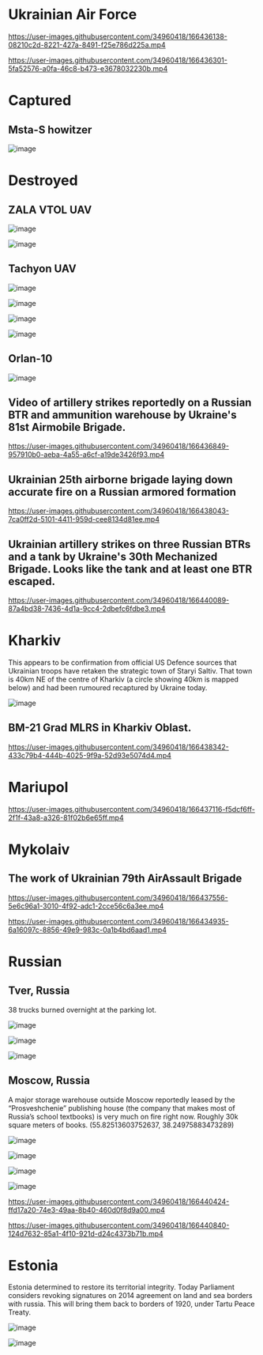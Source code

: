 # Ukrainian Air Force

https://user-images.githubusercontent.com/34960418/166436138-08210c2d-8221-427a-8491-f25e786d225a.mp4

https://user-images.githubusercontent.com/34960418/166436301-5fa52576-a0fa-46c8-b473-e3678032230b.mp4


# Captured

## Msta-S howitzer

![image](https://user-images.githubusercontent.com/34960418/166439270-50cdaf26-fb41-408b-b4ce-0e7e882bb271.png)


# Destroyed

## ZALA VTOL UAV

![image](https://user-images.githubusercontent.com/34960418/166433921-1ce0eb99-4131-4f63-aea7-9b5b06be7ec6.png)

![image](https://user-images.githubusercontent.com/34960418/166433948-977a8ce2-4c49-4e8c-9e1e-68aa5a269988.png)


## Tachyon UAV

![image](https://user-images.githubusercontent.com/34960418/166434013-9e22e734-3bac-4adb-a9d7-c118dfe3c816.png)

![image](https://user-images.githubusercontent.com/34960418/166434025-4e09887b-349d-4222-8194-3d8f6e4a4f9a.png)

![image](https://user-images.githubusercontent.com/34960418/166434038-6891d8c2-c32b-485e-bc5d-4ed799a29e39.png)

![image](https://user-images.githubusercontent.com/34960418/166434046-ebe719ab-6a05-44d7-a661-04e8d00ad1d8.png)


## Orlan-10

![image](https://user-images.githubusercontent.com/34960418/166435232-242f16d5-e85e-4995-9e41-54b5f01b925b.png)


## Video of artillery strikes reportedly on a Russian BTR and ammunition warehouse by Ukraine's 81st Airmobile Brigade.

https://user-images.githubusercontent.com/34960418/166436849-957910b0-aeba-4a55-a6cf-a19de3426f93.mp4


## Ukrainian 25th airborne brigade laying down accurate fire on a Russian armored formation

https://user-images.githubusercontent.com/34960418/166438043-7ca0ff2d-5101-4411-959d-cee8134d81ee.mp4


## Ukrainian artillery strikes on three Russian BTRs and a tank by Ukraine's 30th Mechanized Brigade. Looks like the tank and at least one BTR escaped. 

https://user-images.githubusercontent.com/34960418/166440089-87a4bd38-7436-4d1a-9cc4-2dbefc6fdbe3.mp4


# Kharkiv

This appears to be confirmation from official US Defence sources that Ukrainian troops have retaken the strategic town of Staryi Saltiv. That town is 40km NE of the centre of Kharkiv (a circle showing 40km is mapped below) and had been rumoured recaptured by Ukraine today.

![image](https://user-images.githubusercontent.com/34960418/166442374-355c8dd9-2a6d-43ce-9098-98b2f26e7d0c.png)


## BM-21 Grad MLRS in Kharkiv Oblast. 

https://user-images.githubusercontent.com/34960418/166438342-433c79b4-444b-4025-9f9a-52d93e5074d4.mp4


# Mariupol

https://user-images.githubusercontent.com/34960418/166437116-f5dcf6ff-2f1f-43a8-a326-81f02b6e65ff.mp4


# Mykolaiv

## The work of Ukrainian 79th AirAssault Brigade

https://user-images.githubusercontent.com/34960418/166437556-5e6c96a1-3010-4f92-adc1-2cce56c6a3ee.mp4

https://user-images.githubusercontent.com/34960418/166434935-6a16097c-8856-49e9-983c-0a1b4bd6aad1.mp4


# Russian

## Tver, Russia

38 trucks burned overnight at the parking lot.

![image](https://user-images.githubusercontent.com/34960418/166435445-193b0ed7-5fae-4604-9ecb-b6ec50979de8.png)

![image](https://user-images.githubusercontent.com/34960418/166435451-7ec00bc7-0163-4d1e-a02c-61e0f741417e.png)

![image](https://user-images.githubusercontent.com/34960418/166435462-1c1f9fc1-b4d0-4ad2-9e26-35afaa86b9b1.png)


## Moscow, Russia

A major storage warehouse outside Moscow reportedly leased by the “Prosveshchenie” publishing house (the company that makes most of Russia’s school textbooks) is very much on fire right now. Roughly 30k square meters of books. (55.82513603752637, 38.24975883473289)

![image](https://user-images.githubusercontent.com/34960418/166442256-c31cb649-6a3f-4924-9491-f06441a89d17.png)

![image](https://user-images.githubusercontent.com/34960418/166442265-028efe2f-a225-49dc-be6f-b18d82fafbbb.png)

![image](https://user-images.githubusercontent.com/34960418/166442304-72fc8a21-b504-41f6-acb4-02be0b6f18d0.png)

![image](https://user-images.githubusercontent.com/34960418/166442310-dbad90cc-cf79-4ca7-a297-adc02d28b4bb.png)


https://user-images.githubusercontent.com/34960418/166440424-ffd17a20-74e3-49aa-8b40-460d0f8d9a00.mp4

https://user-images.githubusercontent.com/34960418/166440840-124d7632-85a1-4f10-921d-d24c4373b71b.mp4


# Estonia 

Estonia determined to restore its territorial integrity. Today Parliament considers revoking signatures on 2014 agreement on land and sea borders with russia. This will bring them back to borders of 1920, under Tartu Peace Treaty.

![image](https://user-images.githubusercontent.com/34960418/166435879-7792bcd7-bdfb-4050-b6da-c4e162242696.png)

![image](https://user-images.githubusercontent.com/34960418/166437242-77797a4e-e4c4-4095-95d4-1a8fdc09ea2e.png)

